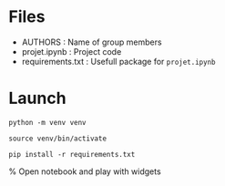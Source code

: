 # Files

- AUTHORS : Name of group members
- projet.ipynb : Project code
- requirements.txt : Usefull package for `projet.ipynb`

# Launch

```
python -m venv venv

source venv/bin/activate

pip install -r requirements.txt
```

% Open notebook and play with widgets